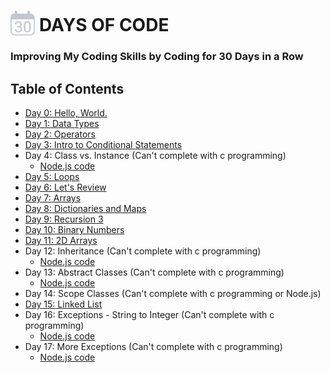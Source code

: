 # <img src="./30.png" alt="Calendar Image" style="margin-bottom: -7px;" height="40"> DAYS OF CODE

### Improving My Coding Skills by Coding for 30 Days in a Row

## Table of Contents

- [Day 0: Hello, World.](./Day%200)
- [Day 1: Data Types](./Day%201/)
- [Day 2: Operators](./Day%202/)
- [Day 3: Intro to Conditional Statements](./Day%203/)
- Day 4: Class vs. Instance (Can't complete with c programming)
   - [Node.js code](./Day%204/day_4.js)
- [Day 5: Loops](./Day%205/)
- [Day 6: Let's Review](./Day%206/)
- [Day 7: Arrays](./Day%207/)
- [Day 8: Dictionaries and Maps](./Day%208/)
- [Day 9: Recursion 3](./Day%209/)
- [Day 10: Binary Numbers](./Day%2010/)
- [Day 11: 2D Arrays](./Day%2011/)
- Day 12: Inheritance (Can't complete with c programming)
    - [Node.js code](./Day%2012/day_12.js)
- Day 13: Abstract Classes (Can't complete with c programming)
    - [Node.js code](./Day%2013/day_13.js)
- Day 14: Scope Classes (Can't complete with c programming or Node.js)
- [Day 15: Linked List](./Day%2015/)
- Day 16: Exceptions - String to Integer (Can't complete with c programming)
    - [Node.js code](./Day%2016/day_16.js)
- Day 17: More Exceptions (Can't complete with c programming)
    - [Node.js code](./Day%2017/day_17.js)